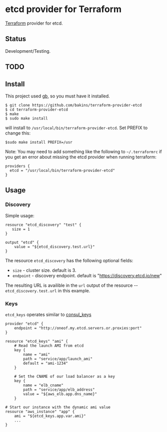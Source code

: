 # etcd provider for Terraform

[Terraform](http://terraform.io) provider for etcd.
## Status

Development/Testing.


## TODO

## Install

This project used [gb](http://getgb.io), so you must have it
installed.

```shell
$ git clone https://github.com/bakins/terraform-provider-etcd
$ cd terraform-provider-etcd
$ make
$ sudo make install
```

will install to `/usr/local/bin/terraform-provider-etcd`. Set PREFIX
to change this:

```shell
$sudo make install PREFIX=/usr
```


Note: You may need to add something like the following to `~/.terraformrc` if you get an error about missing the etcd provider when running terraform:

```
providers {
  etcd = "/usr/local/bin/terraform-provider-etcd"
}
```

## Usage

### Discovery

Simple usage:

```
resource "etcd_discovery" "test" {
   size = 1
}

output "etcd" {
    value = "${etcd_discovery.test.url}"
}
```

The resource `etcd_discovery` has the following optional fields:

- `size` - cluster size. default is 3.
- `endpoint` - discovery endpoint. default is "https://discovery.etcd.io/new"

The resulting URL is availible in the `url` output of the resource -- `etcd_discovery.test.url` in this example.

### Keys

`etcd_keys` operates similar to
[consul_keys](https://www.terraform.io/docs/providers/consul/r/keys.html)

```
provider "etcd" {
    endpoint = "http://oneof.my.etcd.servers.or.proxies:port"
}

resource "etcd_keys" "ami" {
    # Read the launch AMI from etcd
    key {
        name = "ami"
        path = "service/app/launch_ami"
        default = "ami-1234"
    }

    # Set the CNAME of our load balancer as a key
    key {
        name = "elb_cname"
        path = "service/app/elb_address"
        value = "${aws_elb.app.dns_name}"
    }

# Start our instance with the dynamic ami value
resource "aws_instance" "app" {
    ami = "${etcd_keys.app.var.ami}"
    ...
}
```

